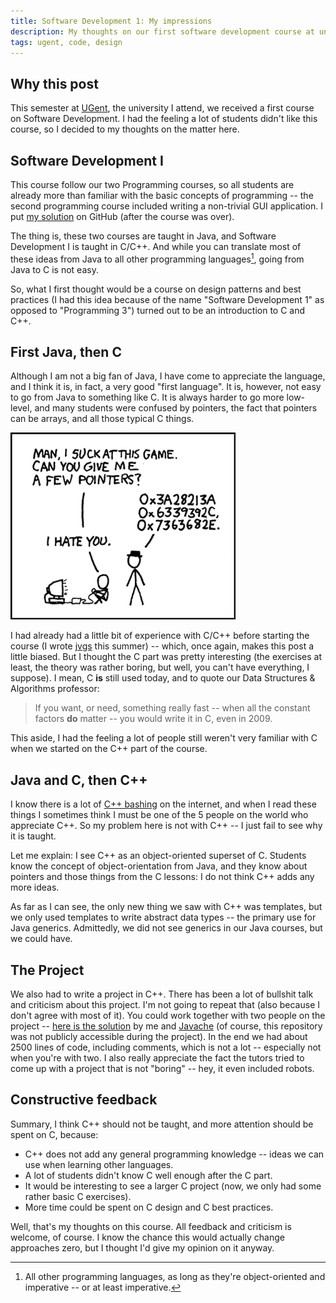 ```yaml
---
title: Software Development 1: My impressions
description: My thoughts on our first software development course at uni
tags: ugent, code, design
---
```


## Why this post

This semester at [UGent](http://www.ugent.be/), the university I attend, we 
received a first course on Software Development. I had the feeling a lot of
students didn't like this course, so I decided to my thoughts on the matter
here.

## Software Development I

This course follow our two Programming courses, so all students are already more
than familiar with the basic concepts of programming -- the second programming
course included writing a non-trivial GUI application. I put
[my solution](http://github.com/jaspervdj/Musique) on GitHub (after the
course was over).

The thing is, these two courses are taught in Java, and Software Development I
is taught in C/C++. And while you can translate most of these ideas from Java
to all other programming languages[^1], going from Java to C is not easy.

[^1]: All other programming languages, as long as they're object-oriented and
      imperative -- or at least imperative.

So, what I first thought would be a course on design patterns and best
practices (I had this idea because of the name "Software Development 1" as
opposed to "Programming 3") turned out to be an introduction to C and C++.

## First Java, then C

Although I am not a big fan of Java, I have come to appreciate the language, and
I think it is, in fact, a very good "first language". It is, however, not easy
to go from Java to something like C. It is always harder to go more low-level,
and many students were confused by pointers, the fact that pointers can be
arrays, and all those typical C things.

![Pointers cartoon](/images/2010-01-20-xkcd-pointers.png)

I had already had a little bit of experience with C/C++ before starting the
course (I wrote [jvgs](http://jvgs.sf.net/) this summer) -- which, once again,
makes this post a little biased. But I thought the C part was pretty interesting
(the exercises at least, the theory was rather boring, but well, you can't have
everything, I suppose). I mean, C __is__ still used today, and to quote our Data
Structures & Algorithms professor:

> If you want, or need, something really fast -- when all the constant factors
> __do__ matter -- you would write it in C, even in 2009.

This aside, I had the feeling a lot of people still weren't very familiar with
C when we started on the C++ part of the course.

## Java and C, then C++

I know there is a lot of [C++ bashing](http://yosefk.com/c++fqa/) on the
internet, and when I read these things I sometimes think I must be one of the 5
people on the world who appreciate C++. So my problem here is not with C++ -- I
just fail to see why it is taught.

Let me explain: I see C++ as an object-oriented superset of C. Students know the
concept of object-orientation from Java, and they know about pointers and those
things from the C lessons: I do not think C++ adds any more ideas.

As far as I can see, the only new thing we saw with C++ was templates, but we
only used templates to write abstract data types -- the primary use for Java
generics. Admittedly, we did not see generics in our Java courses, but we
could have.

## The Project

We also had to write a project in C++. There has been a lot of bullshit talk
and criticism about this project. I'm not going to repeat that (also because
I don't agree with most of it). You could work together with two people on the
project -- [here is the solution](http://github.com/jaspervdj/AstroBot) by me
and [Javache](http://thinkjavache.be/blog/) (of course, this repository was
not publicly accessible during the project). In the end we had about 2500
lines of code, including comments, which is not a lot -- especially not when
you're with two. I also really appreciate the fact the tutors tried to come up
with a project that is not "boring" -- hey, it even included robots.

## Constructive feedback

Summary, I think C++ should not be taught, and more attention should be spent
on C, because:

- C++ does not add any general programming knowledge -- ideas we can use when
  learning other languages.
- A lot of students didn't know C well enough after the C part.
- It would be interesting to see a larger C project (now, we only had some
  rather basic C exercises).
- More time could be spent on C design and C best practices.

Well, that's my thoughts on this course. All feedback and criticism is welcome,
of course. I know the chance this would actually change approaches zero, but I
thought I'd give my opinion on it anyway.
